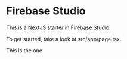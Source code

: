 # Firebase Studio

This is a NextJS starter in Firebase Studio.

To get started, take a look at src/app/page.tsx.

This is the one
